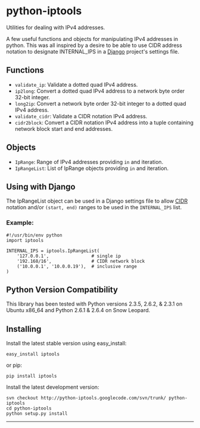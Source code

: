 python-iptools
==============

Utilities for dealing with IPv4 addresses.

A few useful functions and objects for manipulating IPv4 addresses in python.
This was all inspired by a desire to be able to use CIDR address notation to
designate INTERNAL_IPS in a [Django][] project's settings file.

Functions
---------

* `validate_ip`: Validate a dotted quad IPv4 address.
* `ip2long`: Convert a dotted quad IPv4 address to a network byte order 32-bit
  integer.
* `long2ip`: Convert a network byte order 32-bit integer to a dotted quad IPv4
  address.
* `validate_cidr`: Validate a CIDR notation IPv4 address.
* `cidr2block`: Convert a CIDR notation IPv4 address into a tuple containing
  network block start and end addresses.

Objects
-------

* `IpRange`: Range of IPv4 addresses providing `in` and iteration.
* `IpRangeList`: List of IpRange objects providing `in` and iteration.

Using with Django
-----------------

The IpRangeList object can be used in a Django settings file to allow [CIDR][]
notation and/or `(start, end)` ranges to be used in the `INTERNAL_IPS` list.

### Example: ###

    #!/usr/bin/env python
    import iptools

    INTERNAL_IPS = iptools.IpRangeList(
        '127.0.0.1',                # single ip
        '192.168/16',               # CIDR network block
        ('10.0.0.1', '10.0.0.19'),  # inclusive range
    )

Python Version Compatibility
----------------------------

This library has been tested with Python versions 2.3.5, 2.6.2, & 2.3.1 on
Ubuntu x86_64 and Python 2.6.1 & 2.6.4 on Snow Leopard.

Installing
----------

Install the latest stable version using easy_install:

    easy_install iptools

or pip:

    pip install iptools

Install the latest development version:

    svn checkout http://python-iptools.googlecode.com/svn/trunk/ python-iptools
    cd python-iptools
    python setup.py install

---
[CIDR]: http://en.wikipedia.org/wiki/Classless_Inter-Domain_Routing
[Django]: http://www.djangoproject.com/

